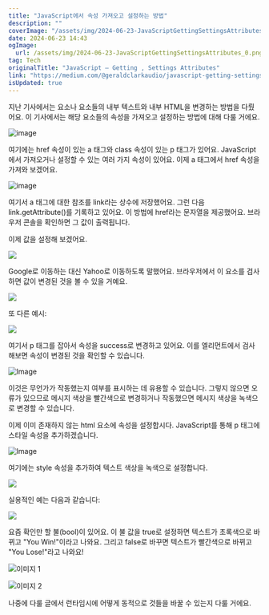 ```yaml
---
title: "JavaScript에서 속성 가져오고 설정하는 방법"
description: ""
coverImage: "/assets/img/2024-06-23-JavaScriptGettingSettingsAttributes_0.png"
date: 2024-06-23 14:43
ogImage: 
  url: /assets/img/2024-06-23-JavaScriptGettingSettingsAttributes_0.png
tag: Tech
originalTitle: "JavaScript — Getting , Settings Attributes"
link: "https://medium.com/@geraldclarkaudio/javascript-getting-settings-attributes-4e8c6e8164bb"
isUpdated: true
---
```





지난 기사에서는 요소나 요소들의 내부 텍스트와 내부 HTML을 변경하는 방법을 다뤘어요. 이 기사에서는 해당 요소들의 속성을 가져오고 설정하는 방법에 대해 다룰 거에요.

![image](/assets/img/2024-06-23-JavaScriptGettingSettingsAttributes_0.png)

여기에는 href 속성이 있는 a 태그와 class 속성이 있는 p 태그가 있어요. JavaScript에서 가져오거나 설정할 수 있는 여러 가지 속성이 있어요. 이제 a 태그에서 href 속성을 가져와 보겠어요.

![image](/assets/img/2024-06-23-JavaScriptGettingSettingsAttributes_1.png)

<div class="content-ad"></div>

여기서 a 태그에 대한 참조를 link라는 상수에 저장했어요. 그런 다음 link.getAttribute()를 기록하고 있어요. 이 방법에 href라는 문자열을 제공했어요. 브라우저 콘솔을 확인하면 그 값이 출력됩니다.

이제 값을 설정해 보겠어요.

<img src="/assets/img/2024-06-23-JavaScriptGettingSettingsAttributes_2.png" />

Google로 이동하는 대신 Yahoo로 이동하도록 말했어요. 브라우저에서 이 요소를 검사하면 값이 변경된 것을 볼 수 있을 거예요.

<div class="content-ad"></div>

<img src="/assets/img/2024-06-23-JavaScriptGettingSettingsAttributes_3.png" />

또 다른 예시:

<img src="/assets/img/2024-06-23-JavaScriptGettingSettingsAttributes_4.png" />

여기서 p 태그를 잡아서 속성을 success로 변경하고 있어요. 이를 엘리먼트에서 검사해보면 속성이 변경된 것을 확인할 수 있습니다.

<div class="content-ad"></div>


![Image](/assets/img/2024-06-23-JavaScriptGettingSettingsAttributes_5.png)

이것은 무언가가 작동했는지 여부를 표시하는 데 유용할 수 있습니다. 그렇지 않으면 오류가 있으므로 메시지 색상을 빨간색으로 변경하거나 작동했으면 메시지 색상을 녹색으로 변경할 수 있습니다.

이제 이미 존재하지 않는 html 요소에 속성을 설정합시다. JavaScript를 통해 p 태그에 스타일 속성을 추가하겠습니다.

![Image](/assets/img/2024-06-23-JavaScriptGettingSettingsAttributes_6.png)


<div class="content-ad"></div>

여기에는 style 속성을 추가하여 텍스트 색상을 녹색으로 설정합니다.

<img src="/assets/img/2024-06-23-JavaScriptGettingSettingsAttributes_7.png" />

실용적인 예는 다음과 같습니다:

<img src="/assets/img/2024-06-23-JavaScriptGettingSettingsAttributes_8.png" />

<div class="content-ad"></div>

요즘 확인만 할 불(bool)이 있어요. 이 불 값을 true로 설정하면 텍스트가 초록색으로 바뀌고 "You Win!"이라고 나와요. 그리고 false로 바꾸면 텍스트가 빨간색으로 바뀌고 "You Lose!"라고 나와요!

![이미지 1](/assets/img/2024-06-23-JavaScriptGettingSettingsAttributes_9.png)

![이미지 2](/assets/img/2024-06-23-JavaScriptGettingSettingsAttributes_10.png)

나중에 다룰 글에서 런타임시에 어떻게 동적으로 것들을 바꿀 수 있는지 다룰 거에요.